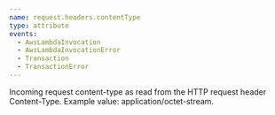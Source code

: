 ```yaml
---
name: request.headers.contentType
type: attribute
events:
  - AwsLambdaInvocation
  - AwsLambdaInvocationError
  - Transaction
  - TransactionError
---
```


Incoming request content-type as read from the HTTP request header Content-Type. Example value: application/octet-stream.